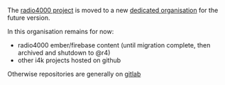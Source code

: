 The [radio4000 project](https://radio4000.com) is moved to a new [dedicated
organisation](https://github.com/radio4000) for the future version.

In this organisation remains for now:

- radio4000 ember/firebase content (until migration complete, then archived and shutdown to @r4)
- other i4k projects hosted on github

Otherwise repositories are generally on [gitlab](https://gitlab.com/internet4000)
